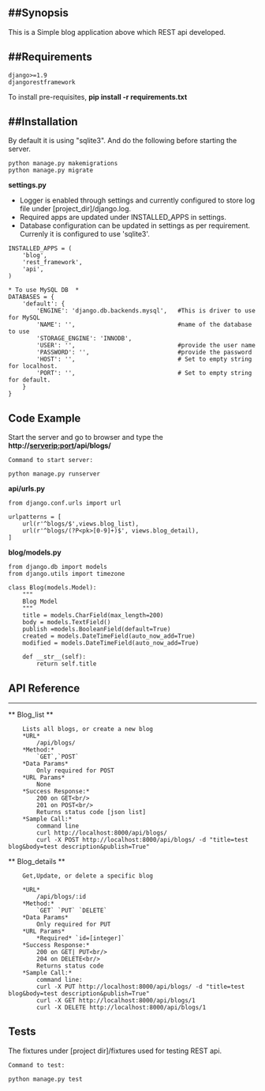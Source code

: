##Synopsis
--------
This is a Simple blog application above which REST api developed.

##Requirements
-----------
```
django>=1.9
djangorestframework
```

To install pre-requisites,
**pip install -r requirements.txt**


##Installation
------------
By default it is using "sqlite3". And do the following before starting the server.

```
python manage.py makemigrations
python manage.py migrate

```

**settings.py**

- Logger is enabled through settings and currently configured to store log file under [project_dir]/django.log.
- Required apps are updated under INSTALLED_APPS in settings.
- Database configuration can be updated in settings as per requirement. Currenly it is configured to use 'sqlite3'.

``` 
INSTALLED_APPS = (
    'blog',
    'rest_framework',
    'api',
)

* To use MySQL DB  *
DATABASES = {
	'default': {
        'ENGINE': 'django.db.backends.mysql',	#This is driver to use for MySQL
        'NAME': '',								#name of the database to use
        'STORAGE_ENGINE': 'INNODB',
        'USER': '', 							#provide the user name 
        'PASSWORD': '',							#provide the password 
        'HOST': '',								# Set to empty string for localhost.
        'PORT': '',								# Set to empty string for default. 
    }
}

```

## Code Example
Start the server and go to browser and type the **http://<serverip:port>/api/blogs/**

```
Command to start server:

python manage.py runserver
```

**api/urls.py**

```
from django.conf.urls import url

urlpatterns = [
    url(r'^blogs/$',views.blog_list),
    url(r'^blogs/(?P<pk>[0-9]+)$', views.blog_detail),
]
```
**blog/models.py**

```
from django.db import models
from django.utils import timezone

class Blog(models.Model):
    """
    Blog Model
    """
    title = models.CharField(max_length=200)
    body = models.TextField()
    publish =models.BooleanField(default=True)
    created = models.DateTimeField(auto_now_add=True)
    modified = models.DateTimeField(auto_now_add=True)

    def __str__(self):
        return self.title
```
## API Reference
-----
** Blog_list **
```
	Lists all blogs, or create a new blog
	*URL*
		/api/blogs/
	*Method:*
		`GET`,`POST`
	*Data Params*
		Only required for POST
	*URL Params*
		None
	*Success Response:* 
		200 on GET<br/>
		201 on POST<br/>
		Returns status code [json list]
	*Sample Call:*
		command line
		curl http://localhost:8000/api/blogs/
		curl -X POST http://localhost:8000/api/blogs/ -d "title=test blog&body=test description&publish=True"
```
		
** Blog_details **
```
	Get,Update, or delete a specific blog
	
	*URL*
		/api/blogs/:id
	*Method:*
		`GET` `PUT` `DELETE`
	*Data Params*
		Only required for PUT
	*URL Params*
		*Required* `id=[integer]`
	*Success Response:* 
		200 on GET| PUT<br/>
		204 on DELETE<br/>
		Returns status code
	*Sample Call:*
		command line:
		curl -X PUT http://localhost:8000/api/blogs/ -d "title=test blog&body=test description&publish=True"
		curl -X GET http://localhost:8000/api/blogs/1 
		curl -X DELETE http://localhost:8000/api/blogs/1 
```
	
## Tests

The fixtures under [project dir]/fixtures used for testing REST api.

```
Command to test:

python manage.py test
```
